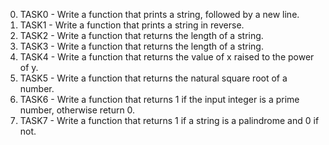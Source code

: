 0. TASK0 - Write a function that prints a string, followed by a new line.
1. TASK1 - Write a function that prints a string in reverse.
2. TASK2 - Write a function that returns the length of a string.
3. TASK3 - Write a function that returns the length of a string.
4. TASK4 - Write a function that returns the value of x raised to the power of y.
5. TASK5 - Write a function that returns the natural square root of a number.
6. TASK6 - Write a function that returns 1 if the input integer is a prime number, otherwise return 0.
7. TASK7 - Write a function that returns 1 if a string is a palindrome and 0 if not.

